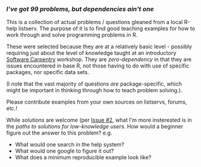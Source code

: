 ### *I've got 99 problems, but dependencies ain't one*

This is a collection of actual problems / questions gleaned from a local R-help listserv.  The purpose of it is to find good teaching examples for how to work through and solve programming problems in R.

These were selected because they are at a relatively basic level - possibly requiring just about the level of knowledge taught at an introductory [Software Carpentry](http://software-carpentry.org) workshop.  They are *zero-dependency* in that they are issues encountered in base R, not those having to do with use of specific packages, nor specific data sets. 

(I note that the vast majority of questions *are* package-specific, which might be important in thinking through how to teach problem solving.).

Please contribute examples from your own sources on listservs, forums, etc.!

While *solutions* are welcome (per [Issue #2](https://github.com/noamross/zero-dependency-problems-r/issues/2), what I'm more insterested is in the *paths to solutions for low-knowledge users*.  How would a beginner figure out the answer to this problem? e.g.

-  What would one search in the help system?
-  What would one google to figure it out?
-  What does a minimum reproducible example look like?
